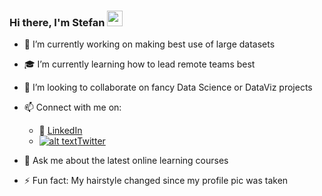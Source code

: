 [1.2]: http://i.imgur.com/wWzX9uB.png (twitter icon without padding)
[1]: [Twitter](https://twitter.com/steftip)

### Hi there, I'm Stefan <img src="https://media.giphy.com/media/hvRJCLFzcasrR4ia7z/giphy.gif" width="25px">

- 🔭 I’m currently working on making best use of large datasets
- 🎓 I’m currently learning how to lead remote teams best
- 👯 I’m looking to collaborate on fancy Data Science or DataViz projects
- 📫 Connect with me on:
  - :office: [LinkedIn](https://www.linkedin.com/in/stefan-tippelt/)
  - [![alt text][1.2]][1][Twitter](https://twitter.com/steftip)


- 💬 Ask me about the latest online learning courses
- ⚡ Fun fact: My hairstyle changed since my profile pic was taken



<!--
**StefanTippelt/StefanTippelt** is a ✨ _special_ ✨ repository because its `README.md` (this file) appears on your GitHub profile.

Here are some ideas to get you started:

- 🔭 I’m currently working on ...
- 🌱 I’m currently learning ...
- 👯 I’m looking to collaborate on ...
- 🤔 I’m looking for help with ...
- 💬 Ask me about ...
- 📫 How to reach me: ...
- 😄 Pronouns: ...
- ⚡ Fun fact: ...
-->
